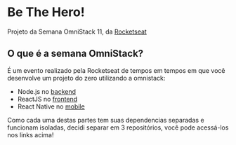 # Be The Hero!

Projeto da Semana OmniStack 11, da [Rocketseat](https://rocketseat.com.br/)

## O que é a semana OmniStack?

É um evento realizado pela Rocketseat de tempos em tempos em que você desenvolve um projeto do zero utilizando a omnistack:

- Node.js no [backend](https://github.com/GuilhermeBalog/be-the-hero-backend)
- ReactJS no [frontend](https://github.com/GuilhermeBalog/be-the-hero-frontend)
- React Native no [mobile](https://github.com/GuilhermeBalog/be-the-hero-mobile)

Como cada uma destas partes tem suas dependencias separadas e funcionam isoladas, decidi separar em 3 repositórios, você pode acessá-los nos links acima!
